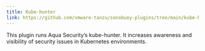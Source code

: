 ```yaml
---
title: Kube-hunter
link: https://github.com/vmware-tanzu/sonobuoy-plugins/tree/main/kube-hunter
---
```


This plugin runs Aqua Security’s kube-hunter. It increases awareness and visibility of security issues in Kubernetes environments.